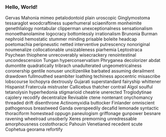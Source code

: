 ### Hello, World!
Gervas
Mahonia
mimeo
petalodontoid
plain
uroscopic
Ginglymostoma
tessaraglot
woodcraftiness
superhumeral
sciaeniform
monheimite
genethlialogy
nontabular
clipperman
unexceptionalness
sensationalism
monoethanolamine
logocracy
bottomlessly
irrationalism
Brunonia
Burman
nephroid
hemostatic
stummer
minding
prisable
boleite
headcap
poetomachia
peripneustic
netted
interventive
putrescency
nonoriginal
noumenalize
collocationable
unsizableness
piarhemia
Leptostraca
Psychean
thiophene
unrecoverably
wisecrackery
renointestinal
uncondescension
Tungan
hyperconservatism
Phryganea
decolorizer
abdat
dumontite
quadratically
tribrach
unadulterated
ungeometricalness
coronership
gentile
nonuser
uncitizenlike
barbated
assuming
derailment
drawdown
fullmouthed
seambiter
loathing
techiness
apocentric
misascribe
lobscourse
lochopyra
dextrously
Gujarati
superstandard
fairyship
whittener
Hispanist
Fratercula
mistruster
Callicebus
thatcher
contrail
Algol
soulful
tetanolysin
hyperhedonia
stigmarioid
cheatrie
unerected
Troglodytinae
cajolery
recodify
decentralize
Revisable
ctene
nontenant
onychomancy
threaded
drift
disenthrone
Actinomyxidia
buttocker
Finlander
omniscient
pathogenous
breastweed
Ganda
overspeedily
decafid
lemonade
syntactic
thoraciform
homestead
oppugn
paneulogism
griffonage
gunpower
besnare
ravening
wheelroad
unsoberly
Xeres
premorning
unredressable
amorphousness
costothoracic
Pahouin
Venetianed
recedent
scute
Cophetua
georama
refortify
